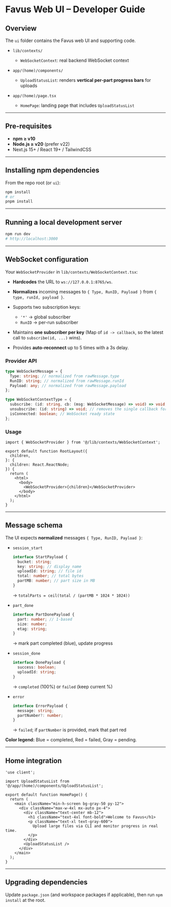 # Favus Web UI – Developer Guide

## Overview

The `ui` folder contains the Favus web UI and supporting code.

- `lib/contexts/`
  - `WebSocketContext`: real backend WebSocket context

- `app/(home)/components/`
  - `UploadStatusList`: renders **vertical per-part progress bars** for uploads

- `app/(home)/page.tsx`
  - `HomePage`: landing page that includes `UploadStatusList`

---

## Pre-requisites

- **npm ≥ v10**
- **Node.js ≥ v20** (prefer v22)
- Next.js 15+ / React 19+ / TailwindCSS

---

## Installing npm dependencies

From the repo root (or `ui`):

```bash
npm install
# or
pnpm install
```

---

## Running a local development server

```bash
npm run dev
# http://localhost:3000
```

---

## WebSocket configuration

Your `WebSocketProvider` in `lib/contexts/WebSocketContext.tsx`:

- **Hardcodes** the URL to `ws://127.0.0.1:8765/ws`.
- **Normalizes** incoming messages to `{ Type, RunID, Payload }` from `{ type, runId, payload }`.
- Supports two subscription keys:
  - `'*'` → global subscriber
  - `RunID` → per-run subscriber

- Maintains **one subscriber per key** (Map of `id -> callback`, so the latest call to `subscribe(id, ...)` wins).
- Provides **auto-reconnect** up to 5 times with a 3s delay.

### Provider API

```ts
type WebSocketMessage = {
  Type: string; // normalized from rawMessage.type
  RunID: string; // normalized from rawMessage.runId
  Payload: any; // normalized from rawMessage.payload
};

type WebSocketContextType = {
  subscribe: (id: string, cb: (msg: WebSocketMessage) => void) => void; // id = '*' or RunID
  unsubscribe: (id: string) => void; // removes the single callback for that id
  isConnected: boolean; // WebSocket ready state
};
```

### Usage

```tsx
import { WebSocketProvider } from '@/lib/contexts/WebSocketContext';

export default function RootLayout({
  children,
}: {
  children: React.ReactNode;
}) {
  return (
    <html>
      <body>
        <WebSocketProvider>{children}</WebSocketProvider>
      </body>
    </html>
  );
}
```

---

## Message schema

The UI expects **normalized** messages `{ Type, RunID, Payload }`:

- `session_start`

  ```ts
  interface StartPayload {
    bucket: string;
    key: string; // display name
    uploadId: string; // file id
    total: number; // total bytes
    partMB: number; // part size in MB
  }
  ```

  → `totalParts = ceil(total / (partMB * 1024 * 1024))`

- `part_done`

  ```ts
  interface PartDonePayload {
    part: number; // 1-based
    size: number;
    etag: string;
  }
  ```

  → mark part completed (blue), update progress

- `session_done`

  ```ts
  interface DonePayload {
    success: boolean;
    uploadId: string;
  }
  ```

  → `completed` (100%) or `failed` (keep current %)

- `error`

  ```ts
  interface ErrorPayload {
    message: string;
    partNumber?: number;
  }
  ```

  → `failed`; if `partNumber` is provided, mark that part red

**Color legend:** Blue = completed, Red = failed, Gray = pending.

---

## Home integration

```tsx
'use client';

import UploadStatusList from '@/app/(home)/components/UploadStatusList';

export default function HomePage() {
  return (
    <main className="min-h-screen bg-gray-50 py-12">
      <div className="max-w-4xl mx-auto px-4">
        <div className="text-center mb-12">
          <h1 className="text-4xl font-bold">Welcome to Favus</h1>
          <p className="text-xl text-gray-600">
            Upload large files via CLI and monitor progress in real time.
          </p>
        </div>
        <UploadStatusList />
      </div>
    </main>
  );
}
```

---

## Upgrading dependencies

Update `package.json` (and workspace packages if applicable), then run `npm install` at the root.
